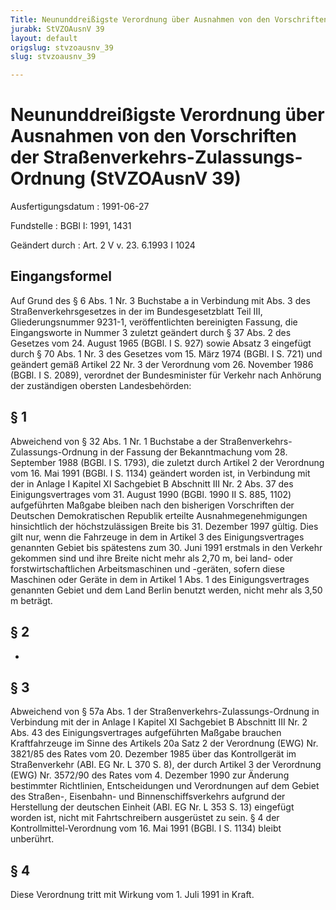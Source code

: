 ```yaml
---
Title: Neununddreißigste Verordnung über Ausnahmen von den Vorschriften der Straßenverkehrs-Zulassungs-Ordnung
jurabk: StVZOAusnV 39
layout: default
origslug: stvzoausnv_39
slug: stvzoausnv_39

---
```


# Neununddreißigste Verordnung über Ausnahmen von den Vorschriften der Straßenverkehrs-Zulassungs-Ordnung (StVZOAusnV 39)

Ausfertigungsdatum
:   1991-06-27

Fundstelle
:   BGBl I: 1991, 1431

Geändert durch
:   Art. 2 V v. 23. 6.1993 I 1024


## Eingangsformel

Auf Grund des § 6 Abs. 1 Nr. 3 Buchstabe a in Verbindung mit Abs. 3 des Straßenverkehrsgesetzes in der im Bundesgesetzblatt Teil III, Gliederungsnummer 9231-1, veröffentlichten bereinigten Fassung, die Eingangsworte in Nummer 3 zuletzt geändert durch § 37 Abs. 2 des Gesetzes vom 24. August 1965 (BGBl. I S. 927) sowie Absatz 3 eingefügt durch § 70 Abs. 1 Nr. 3 des Gesetzes vom 15. März 1974 (BGBl. I S. 721) und geändert gemäß Artikel 22 Nr. 3 der Verordnung vom 26. November 1986 (BGBl. I S. 2089), verordnet der Bundesminister für Verkehr nach Anhörung der zuständigen obersten Landesbehörden:


## § 1

Abweichend von § 32 Abs. 1 Nr. 1 Buchstabe a der Straßenverkehrs-Zulassungs-Ordnung in der Fassung der Bekanntmachung vom 28. September 1988 (BGBl. I S. 1793), die zuletzt durch Artikel 2 der Verordnung vom 16. Mai 1991 (BGBl. I S. 1134) geändert worden ist, in Verbindung mit der in Anlage I Kapitel XI Sachgebiet B Abschnitt III Nr. 2 Abs. 37 des Einigungsvertrages vom 31. August 1990 (BGBl. 1990 II S. 885, 1102) aufgeführten Maßgabe bleiben nach den bisherigen Vorschriften der Deutschen Demokratischen Republik erteilte Ausnahmegenehmigungen hinsichtlich der höchstzulässigen Breite bis 31. Dezember 1997 gültig. Dies gilt nur, wenn die Fahrzeuge in dem in Artikel 3 des Einigungsvertrages genannten Gebiet bis spätestens zum 30. Juni 1991 erstmals in den Verkehr gekommen sind und ihre Breite nicht mehr als 2,70 m, bei land- oder forstwirtschaftlichen Arbeitsmaschinen und -geräten, sofern diese Maschinen oder Geräte in dem in Artikel 1 Abs. 1 des Einigungsvertrages genannten Gebiet und dem Land Berlin benutzt werden, nicht mehr als 3,50 m beträgt.


## § 2

-


## § 3

Abweichend von § 57a Abs. 1 der Straßenverkehrs-Zulassungs-Ordnung in Verbindung mit der in Anlage I Kapitel XI Sachgebiet B Abschnitt III Nr. 2 Abs. 43 des Einigungsvertrages aufgeführten Maßgabe brauchen Kraftfahrzeuge im Sinne des Artikels 20a Satz 2 der Verordnung (EWG) Nr. 3821/85 des Rates vom 20. Dezember 1985 über das Kontrollgerät im Straßenverkehr (ABl. EG Nr. L 370 S. 8), der durch Artikel 3 der Verordnung (EWG) Nr. 3572/90 des Rates vom 4. Dezember 1990 zur Änderung bestimmter Richtlinien, Entscheidungen und Verordnungen auf dem Gebiet des Straßen-, Eisenbahn- und Binnenschiffsverkehrs aufgrund der Herstellung der deutschen Einheit (ABl. EG Nr. L 353 S. 13) eingefügt worden ist, nicht mit Fahrtschreibern ausgerüstet zu sein. § 4 der Kontrollmittel-Verordnung vom 16. Mai 1991 (BGBl. I S. 1134) bleibt unberührt.


## § 4

Diese Verordnung tritt mit Wirkung vom 1. Juli 1991 in Kraft.


